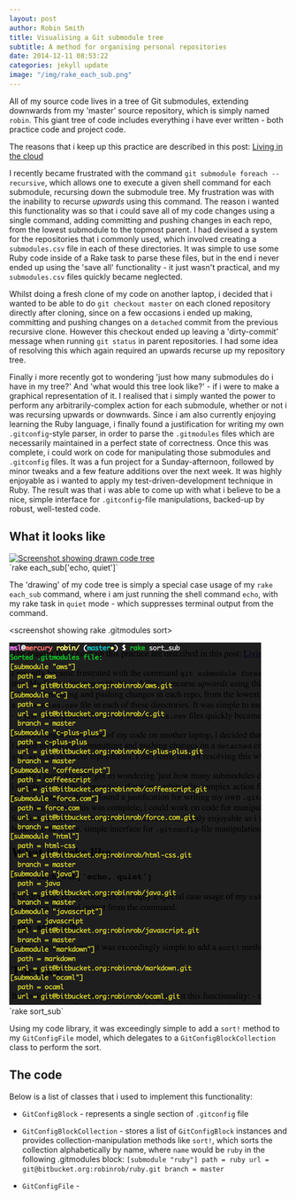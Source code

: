 ```yaml
---
layout: post
author: Robin Smith
title: Visualising a Git submodule tree
subtitle: A method for organising personal repositories
date: 2014-12-11 08:53:22
categories: jekyll update
image: "/img/rake_each_sub.png"
---
```


All of my source code lives in a tree of Git submodules, extending downwards from my 'master' source repository, which is simply named `robin`. This giant tree of code includes everything i have ever written - both practice code and project code.

The reasons that i keep up this practice are described in this post: [Living in the cloud](htp://mrrobinsmith.com/blogposts/blah)


I recently became frustrated with the command `git submodule foreach --recursive`, which allows one to execute a given shell command for each submodule, recursing down the submodule tree. My frustration was with the inability to recurse *upwards* using this command. The reason i wanted this functionality was so that i could save all of my code changes using a single command, adding committing and pushing changes in each repo, from the lowest submodule to the topmost parent. I had devised a system for the repositories that i commonly used, which involved creating a `submodules.csv` file in each of these directories. It was simple to use some Ruby code inside of a Rake task to parse these files, but in the end i never ended up using the 'save all' functionality - it just wasn't practical, and my `submodules.csv` files quickly became neglected.


Whilst doing a fresh clone of my code on another laptop, i decided that i wanted to be able to do `git checkout master` on each cloned repository directly after cloning, since on a few occasions i ended up making, committing and pushing changes on a `detached` commit from the previous recursive clone. However this checkout ended up leaving a 'dirty-commit' message when running `git status` in parent repositories. I had some idea of resolving this which again required an upwards recurse up my repository tree.


Finally i more recently got to wondering 'just how many submodules do i have in my tree?' And 'what would this tree look like?' - if i were to make a graphical representation of it. I realised that i simply wanted the power to perform any arbitrarily-complex action for each submodule, whether or not i was recursing upwards or downwards. Since i am also currently enjoying learning the Ruby language, i finally found a justification for writing my own `.gitconfig`-style parser, in order to parse the `.gitmodules` files which are necessarily maintained in a perfect state of correctness. Once this was complete, i could work on code for manipulating those submodules and `.gitconfig` files. It was a fun project for a Sunday-afternoon, followed by minor tweaks and a few feature additions over the next week. It was highly enjoyable as i wanted to apply my test-driven-development technique in Ruby. The result was that i was able to come up with what i believe to be a nice, simple interface for `.gitconfig`-file manipulations, backed-up by robust, well-tested code.

## What it looks like

<screenshot showing code tree>
<div class="thumbnail">
  <a href="{{ site.baseurl }}/img/rake_each_sub.png"><img src="{{ site.baseurl }}/img/rake_each_sub.png" alt="Screenshot showing drawn code tree" /></a>
  <div class="caption">
    `rake each_sub['echo, quiet']`
  </div>
</div>


The 'drawing' of my code tree is simply a special case usage of my `rake each_sub` command, where i am just running the shell command `echo`, with my rake task in `quiet` mode - which suppresses terminal output from the command.


<screenshot showing rake .gitmodules sort>
<div class="thumbnail">
 <a href="/img/rake_sort_sub.png"><img src="/img/rake_sort_sub.png" alt="Screenshot showing drawn code tree" /></a>
  <div class="caption">
      `rake sort_sub`
  </div>
</div>

Using my code library, it was exceedingly simple to add a `sort!` method to my `GitConfigFile` model, which delegates to a `GitConfigBlockCollection` class to perform the sort.


## The code
Below is a list of classes that i used to implement this functionality:

-  `GitConfigBlock` - represents a single section of `.gitconfig` file

-  `GitConfigBlockCollection` - stores a list of `GitConfigBlock` instances and provides collection-manipulation methods like `sort!`, which sorts the collection alphabetically by name, where `name` would be `ruby` in the following .gitmodules block:
`[submodule "ruby"]
path = ruby
url = git@bitbucket.org:robinrob/ruby.git
branch = master`

-  `GitConfigFile` -
